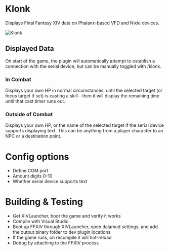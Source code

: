 # Klonk
Displays Final Fantasy XIV data on Phalanx-based VFD and Nixie devices.

![Klonk](https://i.imgur.com/zcmj0vy.png)

## Displayed Data
On start of the game, the plugin will automatically attempt to establish a connection with the serial device, but can be manually toggled with /klonk.

### In Combat
Displays your own HP in normal circumstances, until the selected target (or focus target if set) is casting a skill - then it will display the remaining time until that cast timer runs out.

### Outside of Combat
Displays your own HP, or the name of the selected target if the serial device supports displaying text. This can be anything from a player character to an NPC or a destination point.

# Config options
- Define COM port
- Amount digits 0-10
- Whether serial device supports text

# Building & Testing
- Get XIVLauncher, boot the game and verify it works
- Compile with Visual Studio
- Boot up FFXIV through XIVLauncher, open dalamud settings, and add the output binary folder to dev plugin locations
- If the game runs, on recompile it will hot-reload
- Debug by attaching to the FFXIV process
